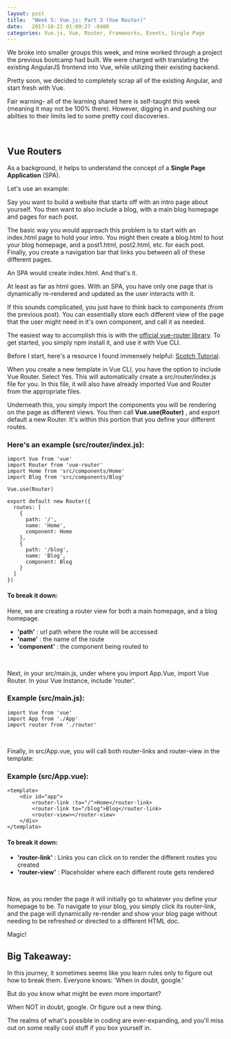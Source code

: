 ```yaml
---
layout: post
title:  "Week 5: Vue.js: Part 3 (Vue Router)"
date:   2017-10-22 01:09:27 -0400
categories: Vue.js, Vue, Router, Frameworks, Events, Single Page 
---
```


We broke into smaller groups this week, and mine worked through a project the previous bootcamp had built. We were charged with translating the existing AngularJS frontend into Vue, while utilizing their existing backend. 

Pretty soon, we decided to completely scrap all of the existing Angular, and start fresh with Vue.

Fair warning- all of the learning shared here is self-taught this week (meaning it may not be 100% there). However, digging in and pushing our abilties to their limits led to some pretty cool discoveries.

<br>

## **Vue Routers**

As a background, it helps to understand the concept of a **Single Page Application** (SPA). 

Let's use an example:

Say you want to build a website that starts off with an intro page about yourself. You then want to also include a blog, with a main blog homepage and pages for each post. 

The basic way you would approach this problem is to start with an index.html page to hold your intro. You might then create a blog.html to host your blog homepage, and a post1.html, post2.html, etc. for each post. Finally, you create a navigation bar that links you between all of these different pages. 

An SPA would create index.html. And that's it. 

At least as far as html goes. With an SPA, you have only one page that is dynamically re-rendered and updated as the user interacts with it.

If this sounds complicated, you just have to think back to components (from the previous post). You can essentially store each different view of the page that the user might need in it's own component, and call it as needed. 

The easiest way to accomplish this is with the [official vue-router library](https://github.com/vuejs/vue-router). To get started, you simply npm install it, and use it with Vue CLI.

Before I start, here's a resource I found immensely helpful: [Scotch Tutorial](https://scotch.io/tutorials/getting-started-with-vue-router).

When you create a new template in Vue CLI, you have the option to include Vue Router. Select Yes. This will automatically create a src/router/index.js file for you. In this file, it will also have already imported Vue and Router from the appropriate files. 

Underneath this, you simply import the components you will be rendering on the page as different views. You then call **Vue.use(Router)** , and export default a new Router. It's within this portion that you define your different routes.

### Here's an example (src/router/index.js): 

	import Vue from 'vue'
	import Router from 'vue-router'
	import Home from 'src/components/Home'
	import Blog from 'src/components/Blog'

	Vue.use(Router)

	export default new Router({
	  routes: [
	    {
	      path: '/',
	      name: 'Home',
	      component: Home
	    },
	    {
	      path: '/blog',
	      name: 'Blog',
	      component: Blog
	    }
	  ]
	})

#### To break it down:

Here, we are creating a router view for both a main homepage, and a blog homepage. 

* **'path'** : url path where the route will be accessed
* **'name'** : the name of the route
* **'component'** : the component being routed to

<br>

Next, in your src/main.js, under where you import App.Vue, import Vue Router. In your Vue Instance, include 'router'.

### Example (src/main.js): 

	import Vue from 'vue'
	import App from './App'
	import router from './router'

<br>

Finally, in src/App.vue, you will call both router-links and router-view in the template: 

### Example (src/App.vue): 

	<template>
  		<div id="app">
		    <router-link :to="/">Home</router-link>
		    <router-link to="/blog">Blog</router-link>
		    <router-view></router-view>
  		</div>
	</template>

#### To break it down:

* **'router-link'** : Links you can click on to render the different routes you created
* **'router-view'** : Placeholder where each different route gets rendered

<br>

Now, as you render the page it will initially go to whatever you define your homepage to be. To navigate to your blog, you simply click its router-link, and the page will dynamically re-render and show your blog page without needing to be refreshed or directed to a different HTML doc. 

Magic! 
<br>

## Big Takeaway:
In this journey, it sometimes seems like you learn rules only to figure out how to break them. 
Everyone knows: 'When in doubt, google.'

But do you know what might be even more important?

When NOT in doubt, google. Or figure out a new thing. 

The realms of what's possible in coding are ever-expanding, and you'll miss out on some really cool stuff if you box yourself in. 








